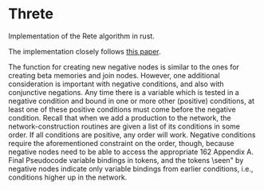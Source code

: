 # Threte

Implementation of the Rete algorithm in rust.

The implementation closely follows [this paper](http://reports-archive.adm.cs.cmu.edu/anon/1995/CMU-CS-95-113.pdf).

The function for creating new negative nodes is similar to the ones for creating beta memories
and join nodes. However, one additional consideration is important with negative conditions,
and also with conjunctive negations. Any time there is a variable <v> which is tested in a negative
condition and bound in one or more other (positive) conditions, at least one of these positive
conditions must come before the negative condition. Recall that when we add a production to
the network, the network-construction routines are given a list of its conditions in some order. If
all conditions are positive, any order will work. Negative conditions require the aforementioned
constraint on the order, though, because negative nodes need to be able to access the appropriate
162 Appendix A. Final Pseudocode
variable bindings in tokens, and the tokens \seen" by negative nodes indicate only variable
bindings from earlier conditions, i.e., conditions higher up in the network.

